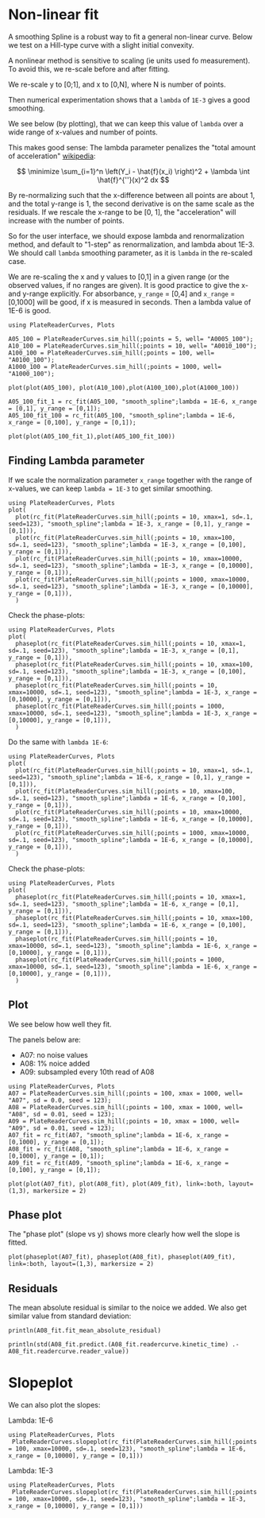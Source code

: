 # Non-linear fit

A smoothing Spline is a robust way to fit a general non-linear curve.
Below we test on a Hill-type curve with a slight initial convexity.

A nonlinear method is sensitive to scaling (ie units used fo measurement).
To avoid this, we re-scale before and after fitting.

We re-scale y to [0;1], and x to [0,N], where N is number of points.

Then numerical experimentation shows that a `lambda` of `1E-3` gives a good smoothing.

We see below (by plotting), that we can keep this value of `lambda` over a wide range of x-values and number of points.

This makes good sense: The lambda parameter penalizes the "total amount of acceleration" [wikipedia](https://en.wikipedia.org/wiki/Smoothing_spline):

$$
\minimize \sum_{i=1}^n \left(Y_i - \hat{f}(x_i) \right)^2 + \lambda \int \hat{f}^{''}(x)^2 dx
$$

By re-normalizing such that the x-difference between all points are about 1, and the total y-range is 1, the second derivative is on the same scale as the residuals.
If we rescale the x-range to be [0, 1], the "acceleration" will increase with the number of points.

So for the user interface, we should expose lambda and renormalization method, and default to "1-step" as renormalization, and lambda about 1E-3.
We should call `lambda` smoothing parameter, as it is `lambda` in the re-scaled case.


We are re-scaling the x and y values to [0,1] in a given range (or the observed values, if no ranges are given).
It is good practice to give the x- and y-range explicitly.
For absorbance, `y_range` = [0,4] and `x_range` = [0,1000] will be good, if x is measured in seconds.
Then a lambda value of 1E-6 is good.

```@example nnfit1
using PlateReaderCurves, Plots

A05_100 = PlateReaderCurves.sim_hill(;points = 5, well= "A0005_100");
A10_100 = PlateReaderCurves.sim_hill(;points = 10, well= "A0010_100");
A100_100 = PlateReaderCurves.sim_hill(;points = 100, well= "A0100_100");
A1000_100 = PlateReaderCurves.sim_hill(;points = 1000, well= "A1000_100");

plot(plot(A05_100), plot(A10_100),plot(A100_100),plot(A1000_100))

A05_100_fit_1 = rc_fit(A05_100, "smooth_spline";lambda = 1E-6, x_range = [0,1], y_range = [0,1]);
A05_100_fit_100 = rc_fit(A05_100, "smooth_spline";lambda = 1E-6, x_range = [0,100], y_range = [0,1]);

plot(plot(A05_100_fit_1),plot(A05_100_fit_100))

```
## Finding Lambda parameter

If we scale the normalization parameter `x_range` together with the range of x-values, we can keep `lambda = 1E-3` to get similar smoothing. 

```@example
using PlateReaderCurves, Plots
plot(
  plot(rc_fit(PlateReaderCurves.sim_hill(;points = 10, xmax=1, sd=.1, seed=123), "smooth_spline";lambda = 1E-3, x_range = [0,1], y_range = [0,1])),
  plot(rc_fit(PlateReaderCurves.sim_hill(;points = 10, xmax=100, sd=.1, seed=123), "smooth_spline";lambda = 1E-3, x_range = [0,100], y_range = [0,1])),
  plot(rc_fit(PlateReaderCurves.sim_hill(;points = 10, xmax=10000, sd=.1, seed=123), "smooth_spline";lambda = 1E-3, x_range = [0,10000], y_range = [0,1])),
  plot(rc_fit(PlateReaderCurves.sim_hill(;points = 1000, xmax=10000, sd=.1, seed=123), "smooth_spline";lambda = 1E-3, x_range = [0,10000], y_range = [0,1])),
  )
```

Check the phase-plots:

```@example
using PlateReaderCurves, Plots
plot(
  phaseplot(rc_fit(PlateReaderCurves.sim_hill(;points = 10, xmax=1, sd=.1, seed=123), "smooth_spline";lambda = 1E-3, x_range = [0,1], y_range = [0,1])),
  phaseplot(rc_fit(PlateReaderCurves.sim_hill(;points = 10, xmax=100, sd=.1, seed=123), "smooth_spline";lambda = 1E-3, x_range = [0,100], y_range = [0,1])),
  phaseplot(rc_fit(PlateReaderCurves.sim_hill(;points = 10, xmax=10000, sd=.1, seed=123), "smooth_spline";lambda = 1E-3, x_range = [0,10000], y_range = [0,1])),
  phaseplot(rc_fit(PlateReaderCurves.sim_hill(;points = 1000, xmax=10000, sd=.1, seed=123), "smooth_spline";lambda = 1E-3, x_range = [0,10000], y_range = [0,1])),
  )
```

Do the same with `lambda 1E-6`:


```@example
using PlateReaderCurves, Plots
plot(
  plot(rc_fit(PlateReaderCurves.sim_hill(;points = 10, xmax=1, sd=.1, seed=123), "smooth_spline";lambda = 1E-6, x_range = [0,1], y_range = [0,1])),
  plot(rc_fit(PlateReaderCurves.sim_hill(;points = 10, xmax=100, sd=.1, seed=123), "smooth_spline";lambda = 1E-6, x_range = [0,100], y_range = [0,1])),
  plot(rc_fit(PlateReaderCurves.sim_hill(;points = 10, xmax=10000, sd=.1, seed=123), "smooth_spline";lambda = 1E-6, x_range = [0,10000], y_range = [0,1])),
  plot(rc_fit(PlateReaderCurves.sim_hill(;points = 1000, xmax=10000, sd=.1, seed=123), "smooth_spline";lambda = 1E-6, x_range = [0,10000], y_range = [0,1])),
  )
```

Check the phase-plots:

```@example
using PlateReaderCurves, Plots
plot(
  phaseplot(rc_fit(PlateReaderCurves.sim_hill(;points = 10, xmax=1, sd=.1, seed=123), "smooth_spline";lambda = 1E-6, x_range = [0,1], y_range = [0,1])),
  phaseplot(rc_fit(PlateReaderCurves.sim_hill(;points = 10, xmax=100, sd=.1, seed=123), "smooth_spline";lambda = 1E-6, x_range = [0,100], y_range = [0,1])),
  phaseplot(rc_fit(PlateReaderCurves.sim_hill(;points = 10, xmax=10000, sd=.1, seed=123), "smooth_spline";lambda = 1E-6, x_range = [0,10000], y_range = [0,1])),
  phaseplot(rc_fit(PlateReaderCurves.sim_hill(;points = 1000, xmax=10000, sd=.1, seed=123), "smooth_spline";lambda = 1E-6, x_range = [0,10000], y_range = [0,1])),
  )
```


## Plot

We see below how well they fit.


The panels below are: 
* A07: no noise values
* A08: 1% noice added
* A09: subsampled every 10th read of A08

```@example nnfit3
using PlateReaderCurves, Plots
A07 = PlateReaderCurves.sim_hill(;points = 100, xmax = 1000, well= "A07", sd = 0.0, seed = 123);
A08 = PlateReaderCurves.sim_hill(;points = 100, xmax = 1000, well= "A08", sd = 0.01, seed = 123);
A09 = PlateReaderCurves.sim_hill(;points = 10, xmax = 1000, well= "A09", sd = 0.01, seed = 123);
A07_fit = rc_fit(A07, "smooth_spline";lambda = 1E-6, x_range = [0,1000], y_range = [0,1]);
A08_fit = rc_fit(A08, "smooth_spline";lambda = 1E-6, x_range = [0,1000], y_range = [0,1]);
A09_fit = rc_fit(A09, "smooth_spline";lambda = 1E-6, x_range = [0,100], y_range = [0,1]);

```

```@example nnfit3
plot(plot(A07_fit), plot(A08_fit), plot(A09_fit), link=:both, layout=(1,3), markersize = 2)
```

## Phase plot

The "phase plot" (slope vs y) shows more clearly how well the slope is fitted.


```@example nnfit3
plot(phaseplot(A07_fit), phaseplot(A08_fit), phaseplot(A09_fit), link=:both, layout=(1,3), markersize = 2)
```

## Residuals 
The mean absolute residual is similar to the noice we added.
We also get similar value from standard deviation:

```@example nnfit3
println(A08_fit.fit_mean_absolute_residual)

println(std(A08_fit.predict.(A08_fit.readercurve.kinetic_time) .- A08_fit.readercurve.reader_value))
```

# Slopeplot

We can also plot the slopes:

Lambda: 1E-6

```@example
using PlateReaderCurves, Plots	
 PlateReaderCurves.slopeplot(rc_fit(PlateReaderCurves.sim_hill(;points = 100, xmax=10000, sd=.1, seed=123), "smooth_spline";lambda = 1E-6, x_range = [0,10000], y_range = [0,1]))
```

Lambda: 1E-3


```@example
using PlateReaderCurves, Plots	
 PlateReaderCurves.slopeplot(rc_fit(PlateReaderCurves.sim_hill(;points = 100, xmax=10000, sd=.1, seed=123), "smooth_spline";lambda = 1E-3, x_range = [0,10000], y_range = [0,1]))
```
